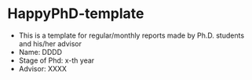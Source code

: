 # HappyPhD-template
- This is a template for regular/monthly reports made by Ph.D. students and his/her advisor 
- Name: DDDD
- Stage of Phd: x-th year
- Advisor: XXXX
